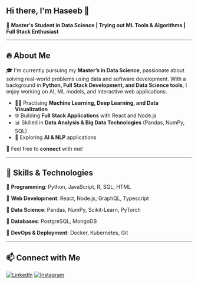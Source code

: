 ## Hi there, I'm Haseeb 👋

🚀 **Master's Student in Data Science | Trying out ML Tools & Algorithms | Full Stack Enthusiast**

---

## 🔥 About Me
🎓 I'm currently pursuing my **Master’s in Data Science**, passionate about solving real-world problems using data and software development. With a background in **Python, Full Stack Development, and Data Science tools**, I enjoy working on AI, ML models, and interactive web applications.

- 🧑‍💻 Practising  **Machine Learning, Deep Learning, and Data Visualization**
- 🌐 Building **Full Stack Applications** with React and Node.js
- 📊 Skilled in **Data Analysis & Big Data Technologies** (Pandas, NumPy, SQL)
- 🤖 Exploring **AI & NLP** applications

📩 Feel free to **connect** with me!

---

## 🚀 Skills & Technologies

🔹 **Programming**: Python, JavaScript, R, SQL, HTML  

🔹 **Web Development**: React, Node.js, GraphQL, Typescript

🔹 **Data Science**: Pandas, NumPy, Scikit-Learn, PyTorch  

🔹 **Databases**: PostgreSQL, MongoDB

🔹 **DevOps & Deployment**: Docker, Kubernetes, Git

---


## 📫 Connect with Me

[![LinkedIn](https://img.shields.io/badge/LinkedIn-Connect-blue?style=for-the-badge&logo=linkedin)](https://www.linkedin.com/in/haseeb-shaikh-281b59320/)
[![Instagram](https://img.shields.io/badge/Instagram-Follow-pink?style=for-the-badge&logo=instagram)](https://instagram.com/shk_scoop)




<!--
**Shk-Haseeb/Shk-Haseeb** is a ✨ _special_ ✨ repository because its `README.md` (this file) appears on your GitHub profile.

Here are some ideas to get you started:

- 🔭 I’m currently working on ...
- 🌱 I’m currently learning ...
- 👯 I’m looking to collaborate on ...
- 🤔 I’m looking for help with ...
- 💬 Ask me about ...
- 📫 How to reach me: ...
- 😄 Pronouns: ...
- ⚡ Fun fact: ...


## 📌 Featured Projects

### 🏆 [Project 1 Name](https://github.com/yourusername/project1)
**Description:** Brief description of the project (ML model, web app, etc.)
- 🚀 Tech Stack: Python, Flask, Pandas, TensorFlow

### 🔍 [Project 2 Name](https://github.com/yourusername/project2)
**Description:** Brief description of another key project
- 🔧 Tech Stack: React, Node.js, MongoDB

➡️ **Check out more projects [here](https://github.com/yourusername?tab=repositories)**

---


## 📊 GitHub Stats

![Your GitHub Stats](https://github-readme-stats.vercel.app/api?username=yourusername&show_icons=true&theme=radical)

![Top Languages](https://github-readme-stats.vercel.app/api/top-langs/?username=yourusername&layout=compact&theme=radical)

📈 **[GitHub Contributions Graph](https://github.com/ashutosh00710/github-readme-activity-graph)**

---
-->
